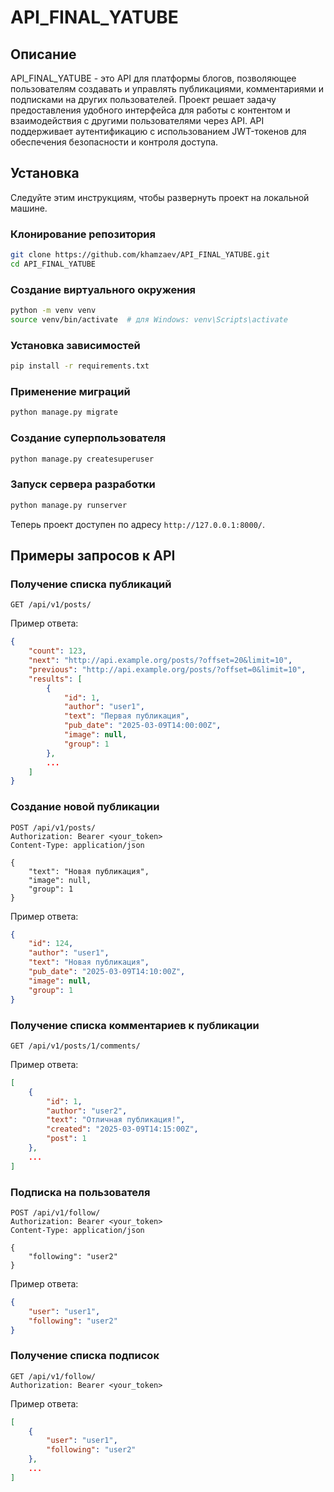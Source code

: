 # API_FINAL_YATUBE

## Описание

API_FINAL_YATUBE - это API для платформы блогов, позволяющее пользователям создавать и управлять публикациями, комментариями и подписками на других пользователей. Проект решает задачу предоставления удобного интерфейса для работы с контентом и взаимодействия с другими пользователями через API. API поддерживает аутентификацию с использованием JWT-токенов для обеспечения безопасности и контроля доступа.

## Установка

Следуйте этим инструкциям, чтобы развернуть проект на локальной машине.

### Клонирование репозитория

```sh
git clone https://github.com/khamzaev/API_FINAL_YATUBE.git
cd API_FINAL_YATUBE
```

### Создание виртуального окружения

```sh
python -m venv venv
source venv/bin/activate  # для Windows: venv\Scripts\activate
```

### Установка зависимостей

```sh
pip install -r requirements.txt
```

### Применение миграций

```sh
python manage.py migrate
```

### Создание суперпользователя

```sh
python manage.py createsuperuser
```

### Запуск сервера разработки

```sh
python manage.py runserver
```

Теперь проект доступен по адресу `http://127.0.0.1:8000/`.

## Примеры запросов к API

### Получение списка публикаций

```http
GET /api/v1/posts/
```

Пример ответа:

```json
{
    "count": 123,
    "next": "http://api.example.org/posts/?offset=20&limit=10",
    "previous": "http://api.example.org/posts/?offset=0&limit=10",
    "results": [
        {
            "id": 1,
            "author": "user1",
            "text": "Первая публикация",
            "pub_date": "2025-03-09T14:00:00Z",
            "image": null,
            "group": 1
        },
        ...
    ]
}
```

### Создание новой публикации

```http
POST /api/v1/posts/
Authorization: Bearer <your_token>
Content-Type: application/json

{
    "text": "Новая публикация",
    "image": null,
    "group": 1
}
```

Пример ответа:

```json
{
    "id": 124,
    "author": "user1",
    "text": "Новая публикация",
    "pub_date": "2025-03-09T14:10:00Z",
    "image": null,
    "group": 1
}
```

### Получение списка комментариев к публикации

```http
GET /api/v1/posts/1/comments/
```

Пример ответа:

```json
[
    {
        "id": 1,
        "author": "user2",
        "text": "Отличная публикация!",
        "created": "2025-03-09T14:15:00Z",
        "post": 1
    },
    ...
]
```

### Подписка на пользователя

```http
POST /api/v1/follow/
Authorization: Bearer <your_token>
Content-Type: application/json

{
    "following": "user2"
}
```

Пример ответа:

```json
{
    "user": "user1",
    "following": "user2"
}
```

### Получение списка подписок

```http
GET /api/v1/follow/
Authorization: Bearer <your_token>
```

Пример ответа:

```json
[
    {
        "user": "user1",
        "following": "user2"
    },
    ...
]
```